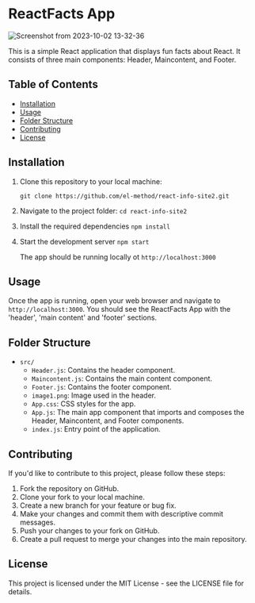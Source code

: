 # ReactFacts App

![Screenshot from 2023-10-02 13-32-36](https://github.com/El-Method/react-info-site2/assets/133619942/926d7a74-6580-4d7d-ae54-7b37572fe4fe)

This is a simple React application that displays fun facts about React. It consists of three main components: Header, Maincontent, and Footer.

## Table of Contents

- [Installation](#installation)
- [Usage](#usage)
- [Folder Structure](#folder-structure)
- [Contributing](#contributing)
- [License](#license)

## Installation

1. Clone this repository to your local machine:

   `git clone https://github.com/el-method/react-info-site2.git`

2. Navigate to the project folder:
   `cd react-info-site2`

3. Install the required dependencies
   `npm install`

4. Start the development server
   `npm start`

   The app should be running locally ot `http://localhost:3000`

## Usage
 Once the app is running, open your web browser and navigate to `http://localhost:3000`. You should see the ReactFacts App with the 'header', 'main content' and 'footer' sections.

## Folder Structure
 * `src/`
   * `Header.js`: Contains the header component.
   * `Maincontent.js`: Contains the main content component.
   * `Footer.js`: Contains the footer component.
   * `image1.png`: Image used in the header.
   * `App.css`: CSS styles for the app.
   * `App.js`: The main app component that imports and composes the Header, Maincontent, and Footer components.
   * `index.js`: Entry point of the application.
  
## Contributing
If you'd like to contribute to this project, please follow these steps:

 1. Fork the repository on GitHub.
 2. Clone your fork to your local machine.
 3. Create a new branch for your feature or bug fix.
 4. Make your changes and commit them with descriptive commit messages.
 5. Push your changes to your fork on GitHub.
 6. Create a pull request to merge your changes into the main repository.

## License
This project is licensed under the MIT License - see the LICENSE file for details.
   

